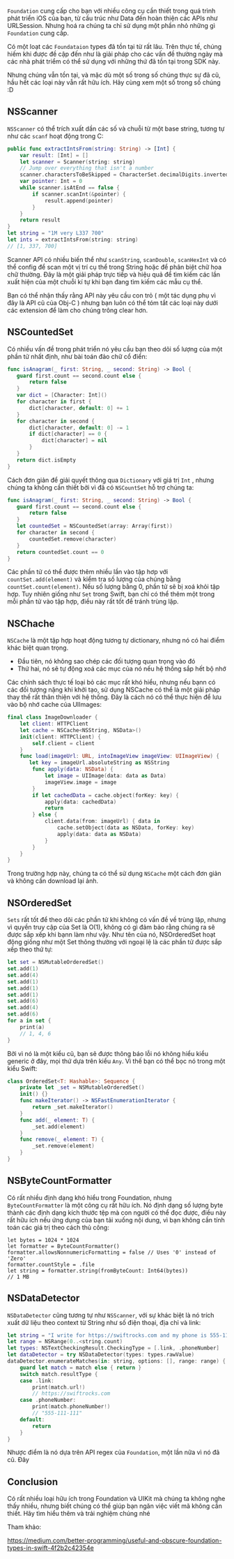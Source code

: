 `Foundation` cung cấp cho bạn với nhiều công cụ cần thiết trong quá trình phát triển iOS của bạn, từ cấu trúc như Data đến hoàn thiện các APIs như URLSession.
Nhưng hoá ra chúng ta chỉ sử dụng một phần nhỏ những gì `Foundation` cung cấp.

Có một loạt các `Foundataion` types đã tồn tại từ rất lâu. Trên thực tế, chúng hiếm khi được đề cập đến như là giải pháp cho các vấn đề thường ngày mà các nhà phát triểm có thể sử dụng với những
thứ đã tồn tại trong SDK này. 

Nhưng chúng vẫn tồn tại, và mặc dù một số trong số chúng thực sự đã cũ, hầu hết các loại này vẫn rất hữu ích. Hãy cùng xem một số trong số chúng :D

## NSScanner
`NSScanner` có thể trích xuất dần các số và chuỗi từ một base string, tương tự như các `scanf` hoạt động trong C: 

``` swift
public func extractIntsFrom(string: String) -> [Int] {
    var result: [Int] = []
    let scanner = Scanner(string: string)
    // Jump over everything that isn't a number
    scanner.charactersToBeSkipped = CharacterSet.decimalDigits.inverted
    var pointer: Int = 0
    while scanner.isAtEnd == false {
        if scanner.scanInt(&pointer) {
            result.append(pointer)
        }
    }
    return result
}
let string = "1M very L337 700"
let ints = extractIntsFrom(string: string)
// [1, 337, 700]
```

Scanner API có nhiều biến thể như `scanString`,  `scanDouble`, `scanHexInt` và có thể config để scan một vị trí cụ thể trong String hoặc để phân biệt chữ hoa chữ thường.
Đây là một giải pháp trực tiếp và hiệu quả để tìm kiếm các lần xuất hiện của một chuỗi kí tự khi bạn đang tìm kiếm các mẫu cụ thể.

 Bạn có thể nhận thấy rằng API này yêu cầu con trỏ ( một tác dụng phụ vì đây là API cũ của Obj-C ) nhưng bạn luôn có thể tóm tắt các loại này dưới các extension để làm cho chúng trông clear hơn.
 
 ## NSCountedSet
 Có nhiều vấn đề trong phát triển nó  yêu cầu bạn theo dõi số lượng của một phần tử nhất định, như bài toán đảo chữ cổ điển:
 
 ``` swift
 func isAnagram(_ first: String, _ second: String) -> Bool {
    guard first.count == second.count else {
        return false
    }
    var dict = [Character: Int]()
    for character in first {
        dict[character, default: 0] += 1
    }
    for character in second {
        dict[character, default: 0] -= 1
        if dict[character] == 0 {
            dict[character] = nil
        }
    }
    return dict.isEmpty
}
 ```
 
 Cách đơn giản để giải quyết  thông qua `Dictionary` với giá trị `Int` , nhưng chúng ta không cần thiết bởi vì đã có `NSCountSet` hỗ trợ chúng ta:
 
 ``` swift
 func isAnagram(_ first: String, _ second: String) -> Bool {
    guard first.count == second.count else {
        return false
    }
    let countedSet = NSCountedSet(array: Array(first))
    for character in second {
        countedSet.remove(character)
    }
    return countedSet.count == 0
}
 ```
 
Các phần tử có thể được thêm nhiều lần vào tập hơp với `countSet.add(element)` và kiểm tra số lượng của chúng bằng `countSet.count(element)`.
Nếu số lượng bằng 0, phần tử sẽ bị xoá khỏi tập hợp. Tuy nhiên giống như `Set` trong Swift, bạn chỉ có thể thêm một trong mỗi phần tử vào tập hợp, điều này rất tốt để tránh trùng lặp.

## NSChache

`NSCache` là một tập hợp hoạt động tương tự dictionary, nhưng nó có hai điểm khác biệt quan trọng. 

* Đầu tiên, nó không sao chép các đối tượng quan trọng vào đó
* Thứ hai, nó sẽ tự động xoá các mục của nó nếu hệ thống sắp hết bộ nhớ

Các chính sách thực tế loại bỏ các mục rất khó hiểu, nhưng nếu bạnn có các đối tượng nặng khi khởi tạo, sử dụng NSCache có thể là một giải pháp thay thế rất thân thiện với hệ thống.
Đây là cách nó có thể thực hiện để lưu vào bộ nhớ cache của UIImages:

``` swift
final class ImageDownloader {
    let client: HTTPClient
    let cache = NSCache<NSString, NSData>()
    init(client: HTTPClient) {
        self.client = client
    }
    func load(imageUrl: URL, intoImageView imageView: UIImageView) {
       let key = imageUrl.absoluteString as NSString
        func apply(data: NSData) {
            let image = UIImage(data: data as Data)
            imageView.image = image
        }
        if let cachedData = cache.object(forKey: key) {
            apply(data: cachedData)
            return
        } else {
            client.data(from: imageUrl) { data in
                cache.setObject(data as NSData, forKey: key)
                apply(data: data as NSData)
            }
        }
    }
}
```
Trong trường hợp này, chúng ta có thể sử dụng `NSCache` một cách đơn giản và không cần download lại ảnh.

## NSOrderedSet
`Sets` rất tốt để theo dõi các phần tử khi không có vấn đề về trùng lặp, nhưng vì quyền truy cập của Set là O(1), không có gì đảm bảo rằng chúng ra sẽ được sắp xếp khi bạnn làm như vậy.
Như tên của nó, NSOrderedSet hoạt động giống như một Set thông thường với ngoại lệ là các phần tử được sắp xếp theo thứ tự:
``` swift
let set = NSMutableOrderedSet()
set.add(1)
set.add(4)
set.add(1)
set.add(1)
set.add(1)
set.add(6)
set.add(4)
set.add(6)
for a in set {
    print(a)
    // 1, 4, 6
}
```
Bởi vì nó là một kiểu cũ, bạn sẽ được thông báo lỗi nó không hiểu kiểu generic ở đây, mọi thứ dựa trên kiểu `Any`.
Vì thế bạn có thể bọc nó trong một kiểu Swift:
``` swift
class OrderedSet<T: Hashable>: Sequence {
    private let _set = NSMutableOrderedSet()
    init() {}
    func makeIterator() -> NSFastEnumerationIterator {
        return _set.makeIterator()
    }
    func add(_ element: T) {
        _set.add(element)
    }
    func remove(_ element: T) {
        _set.remove(element)
    }
}
```

## NSByteCountFormatter
Có rất nhiều định dạng khó hiểu trong Foundation, nhưng `ByteCountFormatter` là một công cụ rất hữu ích. Nó định dạng số lượng byte thành các định dạng kích thước tệp mà con người có thể đọc được,
điều này rất hữu ích nếu ứng dụng của bạn tải xuống nội dung, vì bạn không cần tính toán các giá trị theo cách thủ công:
``` swfit
let bytes = 1024 * 1024
let formatter = ByteCountFormatter()
formatter.allowsNonnumericFormatting = false // Uses '0' instead of 'Zero'
formatter.countStyle = .file
let string = formatter.string(fromByteCount: Int64(bytes))
// 1 MB
```

## NSDataDetector
`NSDataDetector` cũng tương tự như `NSScanner`, với sự khác biệt là nó trích xuất dữ liệu theo context từ String như số điện thoại, địa chỉ và link:
``` swift
let string = "I write for https://swiftrocks.com and my phone is 555-111-111."
let range = NSRange(0..<string.count)
let types: NSTextCheckingResult.CheckingType = [.link, .phoneNumber]
let dataDetector = try NSDataDetector(types: types.rawValue)
dataDetector.enumerateMatches(in: string, options: [], range: range) { (match, _, _) in
    guard let match = match else { return }
    switch match.resultType {
    case .link:
        print(match.url!)
        // https://swiftrocks.com
    case .phoneNumber:
        print(match.phoneNumber!)
        // "555-111-111"
    default:
        return
    }
}
```
Nhược điểm là nó dựa trên API regex của `Foundation`, một lần nữa vì nó đã cũ. Đây 

## Conclusion
Có rất nhiều loại hữu ích trong Foundation và UIKit mà chúng ta không nghe thấy nhiều, nhưng biết chúng có thể giúp bạn ngăn việc viết mã không cần thiết. 
Hãy tìm hiểu thêm và trải nghiệm chúng nhé

Tham khảo:

https://medium.com/better-programming/useful-and-obscure-foundation-types-in-swift-4f2b2c42354e